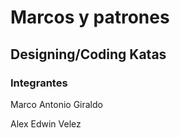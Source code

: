 # Marcos y patrones

## Designing/Coding Katas


### Integrantes

Marco Antonio Giraldo

Alex Edwin Velez
